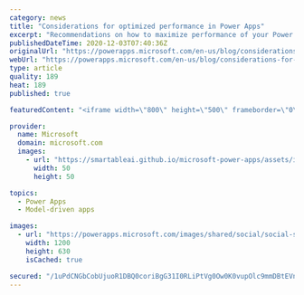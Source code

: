 ```yaml
---
category: news
title: "Considerations for optimized performance in Power Apps"
excerpt: "Recommendations on how to maximize performance of your Power Apps "
publishedDateTime: 2020-12-03T07:40:36Z
originalUrl: "https://powerapps.microsoft.com/en-us/blog/considerations-for-optimized-performance-in-power-apps/"
webUrl: "https://powerapps.microsoft.com/en-us/blog/considerations-for-optimized-performance-in-power-apps/"
type: article
quality: 189
heat: 189
published: true

featuredContent: "<iframe width=\"800\" height=\"500\" frameborder=\"0\" src=\"https://www.youtube.com/embed/jcKoqC9Vfmo\" allow=\"accelerometer; autoplay; encrypted-media; gyroscope; picture-in-picture\" allowfullscreen></iframe>"

provider:
  name: Microsoft
  domain: microsoft.com
  images:
    - url: "https://smartableai.github.io/microsoft-power-apps/assets/images/organizations/microsoft.com-50x50.jpg"
      width: 50
      height: 50

topics:
  - Power Apps
  - Model-driven apps

images:
  - url: "https://powerapps.microsoft.com/images/shared/social/social-share-post-ignite.png"
    width: 1200
    height: 630
    isCached: true

secured: "/1uPdCNGbCobUjuoR1DBQ0coriBgG31I0RLiPtVg0Ow0K0vupOlc9mmDBtEVnAGzGVGy2pMHNL4KZujmYt5kAB5l1Wy2Ll6odMT8H4mHuCHGj73ZbcksJjv6q42X9GDgLT1xkRpOYqVbyvgc1sQn/7nNmsj5k3yM6axpa4hhyofZ8xWbRbNbzQhdvOUJZ82nNCPBcxMTJ9D/9pij03cvMJ+wDCU32Bl4sEzswNiG4H87JyaH/2X0KG9CQP7a8jxNLm7X0Sk7gbAZuCkMEGF2vUvtvR7SHyVEEng+6jevjW3YTr8VyG+TrVdbb1zAToaqm2UU+Wb/WNGy2pkvCCAsFoynKySjAVgHestQnLp5sWdbGB79Ufzydk/+jFiqpzaJF8SsOSh7GT5n7GUSk8BLuwcC11tHVdc8e7cvk0wLbfQlgcD2A6G4XCpNM+uL4Ju5/ermTxT15vv//m24outJGw==;YdKUjWgdMmzPLjoXjult2Q=="
---
```


